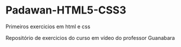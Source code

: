 # Padawan-HTML5-CSS3
 Primeiros exercicios em html e css

Repositório de exercicios do curso em vídeo do professor Guanabara